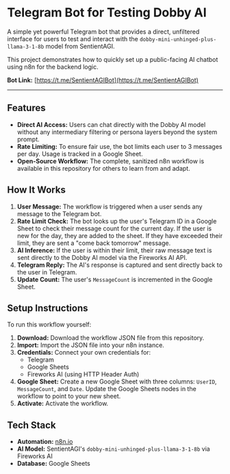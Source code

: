 # Telegram Bot for Testing Dobby AI

A simple yet powerful Telegram bot that provides a direct, unfiltered interface for users to test and interact with the `dobby-mini-unhinged-plus-llama-3-1-8b` model from SentientAGI.

This project demonstrates how to quickly set up a public-facing AI chatbot using n8n for the backend logic.

**Bot Link:** [https://t.me/SentientAGIBot](https://t.me/SentientAGIBot)

---

## Features

-   **Direct AI Access:** Users can chat directly with the Dobby AI model without any intermediary filtering or persona layers beyond the system prompt.
-   **Rate Limiting:** To ensure fair use, the bot limits each user to 3 messages per day. Usage is tracked in a Google Sheet.
-   **Open-Source Workflow:** The complete, sanitized n8n workflow is available in this repository for others to learn from and adapt.

## How It Works

1.  **User Message:** The workflow is triggered when a user sends any message to the Telegram bot.
2.  **Rate Limit Check:** The bot looks up the user's Telegram ID in a Google Sheet to check their message count for the current day. If the user is new for the day, they are added to the sheet. If they have exceeded their limit, they are sent a "come back tomorrow" message.
3.  **AI Inference:** If the user is within their limit, their raw message text is sent directly to the Dobby AI model via the Fireworks AI API.
4.  **Telegram Reply:** The AI's response is captured and sent directly back to the user in Telegram.
5.  **Update Count:** The user's `MessageCount` is incremented in the Google Sheet.

## Setup Instructions

To run this workflow yourself:

1.  **Download:** Download the workflow JSON file from this repository.
2.  **Import:** Import the JSON file into your n8n instance.
3.  **Credentials:** Connect your own credentials for:
    *   Telegram
    *   Google Sheets
    *   Fireworks AI (using HTTP Header Auth)
4.  **Google Sheet:** Create a new Google Sheet with three columns: `UserID`, `MessageCount`, and `Date`. Update the Google Sheets nodes in the workflow to point to your new sheet.
5.  **Activate:** Activate the workflow.

## Tech Stack

-   **Automation:** [n8n.io](https://n8n.io/)
-   **AI Model:** SentientAGI's `dobby-mini-unhinged-plus-llama-3-1-8b` via Fireworks AI
-   **Database:** Google Sheets
